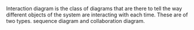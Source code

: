 Interaction diagram is the class of diagrams that are there to tell the way different objects of the system are interacting with each time. These are of two types. sequence diagram and collaboration diagram.